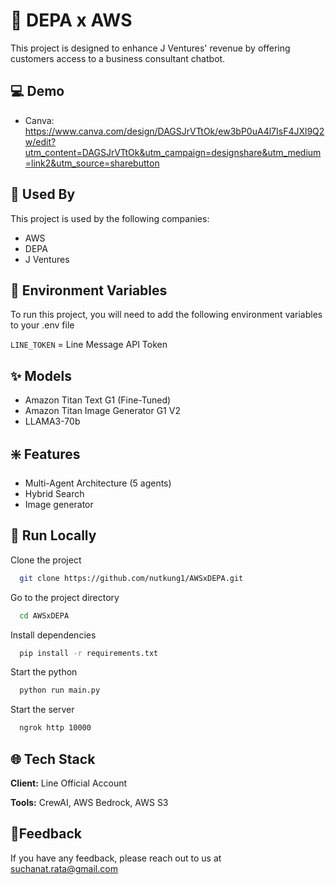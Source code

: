 # 🤖 DEPA x AWS

This project is designed to enhance J Ventures' revenue by offering customers access to a business consultant chatbot.

## :computer: Demo

- Canva: https://www.canva.com/design/DAGSJrVTtOk/ew3bP0uA4l7IsF4JXl9Q2w/edit?utm_content=DAGSJrVTtOk&utm_campaign=designshare&utm_medium=link2&utm_source=sharebutton

## :rocket: Used By

This project is used by the following companies:

- AWS
- DEPA
- J Ventures

## :key: Environment Variables

To run this project, you will need to add the following environment variables to your .env file

`LINE_TOKEN` = Line Message API Token

## :sparkles: Models

- Amazon Titan Text G1 (Fine-Tuned)
- Amazon Titan Image Generator G1 V2
- LLAMA3-70b

## ❇️ Features
- Multi-Agent Architecture (5 agents)
- Hybrid Search
- Image generator

## :bookmark_tabs: Run Locally

Clone the project

```bash
  git clone https://github.com/nutkung1/AWSxDEPA.git
```

Go to the project directory

```bash
  cd AWSxDEPA
```

Install dependencies

```bash
  pip install -r requirements.txt
```

Start the python

```bash
  python run main.py
```
Start the server

```bash
  ngrok http 10000
```

## :globe_with_meridians: Tech Stack

**Client:** Line Official Account

**Tools:** CrewAI, AWS Bedrock, AWS S3

## :envelope_with_arrow:Feedback

If you have any feedback, please reach out to us at suchanat.rata@gmail.com
